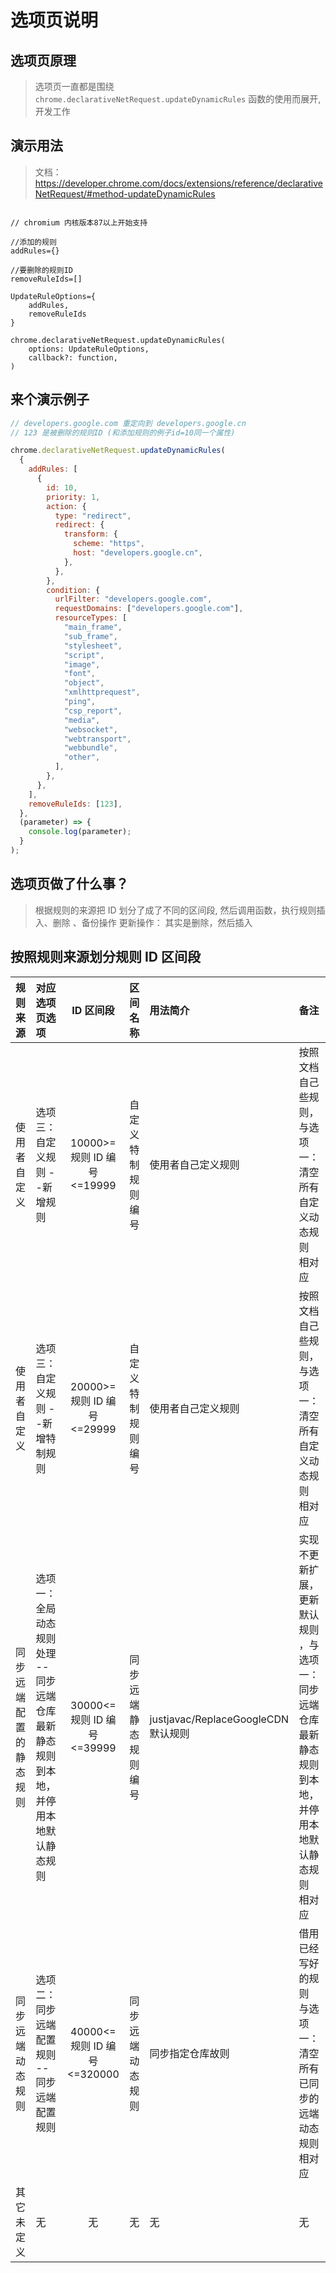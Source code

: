 # 选项页说明

## 选项页原理

> 选项页一直都是围绕 `chrome.declarativeNetRequest.updateDynamicRules` 函数的使用而展开,开发工作

## 演示用法

> 文档： https://developer.chrome.com/docs/extensions/reference/declarativeNetRequest/#method-updateDynamicRules

```text

// chromium 内核版本87以上开始支持

//添加的规则
addRules={}

//要删除的规则ID
removeRuleIds=[]

UpdateRuleOptions={
    addRules,
    removeRuleIds
}

chrome.declarativeNetRequest.updateDynamicRules(
    options: UpdateRuleOptions,
    callback?: function,
)

```

## 来个演示例子

```javascript
// developers.google.com 重定向到 developers.google.cn
// 123 是被删除的规则ID (和添加规则的例子id=10同一个属性)

chrome.declarativeNetRequest.updateDynamicRules(
  {
    addRules: [
      {
        id: 10,
        priority: 1,
        action: {
          type: "redirect",
          redirect: {
            transform: {
              scheme: "https",
              host: "developers.google.cn",
            },
          },
        },
        condition: {
          urlFilter: "developers.google.com",
          requestDomains: ["developers.google.com"],
          resourceTypes: [
            "main_frame",
            "sub_frame",
            "stylesheet",
            "script",
            "image",
            "font",
            "object",
            "xmlhttprequest",
            "ping",
            "csp_report",
            "media",
            "websocket",
            "webtransport",
            "webbundle",
            "other",
          ],
        },
      },
    ],
    removeRuleIds: [123],
  },
  (parameter) => {
    console.log(parameter);
  }
);
```

## 选项页做了什么事？

> 根据规则的来源把 ID 划分了成了不同的区间段,
> 然后调用函数，执行规则插入、删除 、备份操作
> 更新操作： 其实是删除，然后插入

## 按照规则来源划分规则 ID 区间段

| 规则来源               | 对应选项页选项                                                     |             ID 区间段           | 区间名称           | 用法简介                              | 备注                                                                                          |
| :--------------------- | :------------------------------------------------------------ |:-------------------------------:| :--------------- |:------------------------------------| :-------------------------------------------------------------------------------------------- |
| 使用者自定义           | 选项三：自定义规则 --新增规则                                         |     10000>=规则 ID 编号<=19999   | 自定义特制规则编号   | 使用者自己定义规则                      | 按照文档自己些规则，与选项一：清空所有自定义动态规则 相对应                                             |
| 使用者自定义           | 选项三：自定义规则 --新增特制规则                                      |     20000>=规则 ID 编号<=29999   | 自定义特制规则编号   | 使用者自己定义规则                      | 按照文档自己些规则，与选项一：清空所有自定义动态规则 相对应                                             |
| 同步远端配置的静态规则 | 选项一：全局动态规则处理 --同步远端仓库最新静态规则到本地，并停用本地默认静态规则 |     30000<=规则 ID 编号<=39999    | 同步远端静态规则编号 | justjavac/ReplaceGoogleCDN 默认规则    | 实现不更新扩展，更新默认规则 ，与选项一： 同步远端仓库最新静态规则到本地，并停用本地默认静态规则 相对应 |
| 同步远端动态规则       | 选项二：同步远端配置规则 --同步远端配置规则                               |     40000<=规则 ID 编号<=320000   | 同步远端动态规则    | 同步指定仓库故则                        | 借用已经写好的规则 与选项一：清空所有已同步的远端动态规则 相对应                                 |
| 其它未定义             | 无                                                                |                无               | 无               | 无                                   | 无                                                                                                      |
